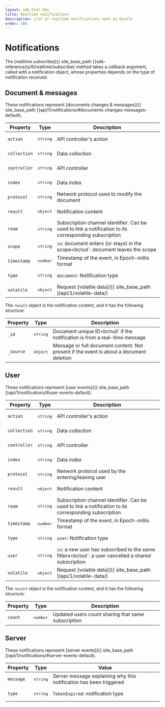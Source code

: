 ```yaml
---
layout: sdk.html.hbs
title: Realtime notifications
description: List of realtime notifications sent by Kuzzle
order: 300
---
```

# Notifications

The [realtime.subscribe]({{ site_base_path }}sdk-reference/js/6/realtime/subscribe) method takes a callback argument, called with a notification object, whose properties depends on the type of notification received.

## Document & messages

These notifications represent [documents changes & messages]({{ site_base_path }}api/1/notifications/#documents-changes-messages-default).

| Property | Type |Description       |
|--------------------|------|------------------|
| `action` | <pre>string</pre> | API controller's action  |
| `collection` | <pre>string</pre> | Data collection |
| `controller` | <pre>string</pre> | API controller  |
| `index` | <pre>string</pre> | Data index |
| `protocol` | <pre>string</pre> | Network protocol used to modify the document |
| `result` | <pre>object</pre> | Notification content |
| `room` | <pre>string</pre> | Subscription channel identifier. Can be used to link a notification to its corresponding subscription |
| `scope` | <pre>string</pre> | `in`: document enters (or stays) in the scope<br/out`: document leaves the scope |
|`timestamp` | <pre>number</pre> | Timestamp of the event, in Epoch-millis format |
| `type` | <pre>string</pre> | `document`: Notification type |
| `volatile` | <pre>object</pre> | Request [volatile data]({{ site_base_path }}api/1/volatile-data/) |

The `result` object is the notification content, and it has the following structure:

| Property | Type |Description       |
|--------------------|------|------------------|
| `_id` | <pre>string</pre> | Document unique ID<br/null` if the notification is from a real-time message|
| `_source` | <pre>object</pre> | Message or full document content. Not present if the event is about a document deletion |

## User

These notifications represent [user events]({{ site_base_path }}api/1/notifications/#user-events-default).

| Property | Type |Description       |
|--------------------|------|------------------|
| `action` | <pre>string</pre> | API controller's action  |
| `collection` | <pre>string</pre> | Data collection |
| `controller` | <pre>string</pre> | API controller  |
| `index` | <pre>string</pre> | Data index |
| `protocol` | <pre>string</pre> | Network protocol used by the entering/leaving user |
| `result` | <pre>object</pre> | Notification content |
| `room` | <pre>string</pre> | Subscription channel identifier. Can be used to link a notification to its corresponding subscription |
|`timestamp` | <pre>number</pre> | Timestamp of the event, in Epoch-millis format |
| `type` | <pre>string</pre> | `user`: Notification type |
| `user` | <pre>string</pre> | `in`: a new user has subscribed to the same filters<br/out`: a user cancelled a shared subscription |
| `volatile` | <pre>object</pre> | Request [volatile data]({{ site_base_path }}api/1/volatile-data/) |

The `result` object is the notification content, and it has the following structure:

| Property | Type |Description       |
|--------------------|------|------------------|
| `count` | <pre>number</pre> |  Updated users count sharing that same subscription |

## Server

These notifications represent [server events]({{ site_base_path }}api/1/notifications/#server-events-default).

| Property | Type | Value |
|--------------------|------|------------------|
| `message` | <pre>string</pre> | Server message explaining why this notification has been triggered |
| `type` | <pre>string</pre> | `TokenExpired`: notification type |
